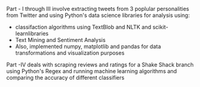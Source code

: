 Part - I through III involve extracting tweets from 3 poplular personalities from Twitter and using
Python's data science libraries for analysis using:

- classifaction algorithms using TextBlob and NLTK and scikit- learnlibraries
- Text Mining and Sentiment Analysis
- Also, implemented numpy, matplotlib and pandas for data transformations and visualization purposes 

Part -IV deals with scraping reviews and ratings for a Shake Shack branch using Python's Regex and running
machine learning algorithms and comparing the accuracy of different classifiers
